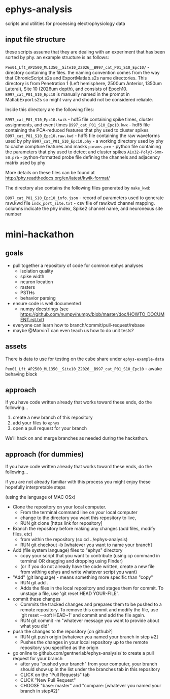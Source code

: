 # ephys-analysis
scripts and utilities for processing electrophysiology data

## input file structure

these scripts assume that they are dealing with an experiment that has been sorted by phy. an example structure is as follows:

`Pen01_Lft_AP2500_ML1350__Site10_Z2026__B997_cat_P01_S10_Epc10/` - directory containing the files. the naming convention comes from the way that ChronicScript.s2s and ExportMatlab.s2s name directories. This directory is from Penetration 1 (Left hemisphere, 2500um Anterior, 1350um Lateral), Site 10 (2026um depth), and consists of Epoch10. `B997_cat_P01_S10_Epc10` is manually named in the prompt in MatlabExport.s2s so might vary and should not be considered reliable.

Inside this directory are the following files:

`B997_cat_P01_S10_Epc10.kwik` - hdf5 file containing spike times, cluster assignments, and event times
`B997_cat_P01_S10_Epc10.kwx` - hdf5 file containing the PCA-reduced features that phy used to cluster spikes
`B997_cat_P01_S10_Epc10.raw.kwd` - hdf5 file containing the raw waveforms used by phy
`B997_cat_P01_S10_Epc10.phy` - a working directory used by phy to cache compture features and masks
`params.prm` - python file containing the parameters that phy used to detect and cluster spikes
`A1x32-Poly3-6mm-50.prb` - python-formatted probe file defining the channels and adjacency matrix used by phy

More details on these files can be found at http://phy.readthedocs.org/en/latest/kwik-format/

The directory also contains the following files generated by `make_kwd`:

`B997_cat_P01_S10_Epc10_info.json` - record of parameters used to generate raw.kwd file
`indx_port_site.txt` - csv file of raw.kwd channel mapping. columns indicate the phy index, Spike2 channel name, and neuronexus site number

# mini-hackathon

## goals
- pull together a repository of code for common ephys analyses
  - isolation quality
  - spike width
  - neuron location
  - rasters
  - PSTHs
  - behavior parsing
- ensure code is well documented
  - numpy docstrings (see https://github.com/numpy/numpy/blob/master/doc/HOWTO_DOCUMENT.rst.txt)
- everyone can learn how to branch/commit/pull-request/rebase
- maybe @MarvinT can even teach us how to do unit tests?

## assets

There is data to use for testing on the cube share under `ephys-example-data`

`Pen01_Lft_AP2500_ML1350__Site10_Z2026__B997_cat_P01_S10_Epc10` - awake behaving block

## approach

If you have code written already that works toward these ends, do the following...

1. create a new branch of this repository
2. add your files to `ephys`
3. open a pull request for your branch

We'll hack on and merge branches as needed during the hackathon.

## approach (for dummies)

If you have code written already that works toward these ends, do the following...

if you are not already familiar with this process you might enjoy these hopefully interpretable steps

(using the language of MAC OSx)
- Clone the repository on your local computer.
	- From the terminal command line on your local computer 
	- change to the directory you want this repository to live, 
	- RUN git clone [https link for repository]
- Branch the repository before making any changes (add files, modify files, etc)
	- from within the repository (so cd ../ephys-analysis)
	- RUN git checkout -b [whatever you want to name your branch]
- Add (file system language) files to "ephys" directory
	- copy your script that you want to contribute (using cp command in terminal OR dragging and dropping using Finder)
	- (or if you do not already have the code written, create a new file from withing ephys and write whatever script you want)
- "Add" (git language) - means something more specific than "copy"
	- RUN git add .
	- Adds the files in the local repository and stages them for commit. To unstage a file, use 'git reset HEAD YOUR-FILE'.
- commit these changes 
	- Commits the tracked changes and prepares them to be pushed to a remote repository. To remove this commit and modify the file, use 'git reset --soft HEAD~1' and commit and add the file again.
	- RUN git commit -m "whatever message you want to provide about what you did"
- push the changes to the repository [on github?] 
	- RUN git push origin [whatever you named your branch in step #2]
	- Pushes the changes in your local repository up to the remote repository you specified as the origin
- go online to github.com/gentnerlab/ephys-analysis/ to create a pull request for your branch
	- after you "pushed your branch" from your computer, your branch should show up in the list under the branches tab in this repository
	- CLICK on the "Pull Requests" tab
	- CLICK "New Pull Request"
	- CHOOSE "base: master" and "compare: [whatever you named your branch in step#2]"


